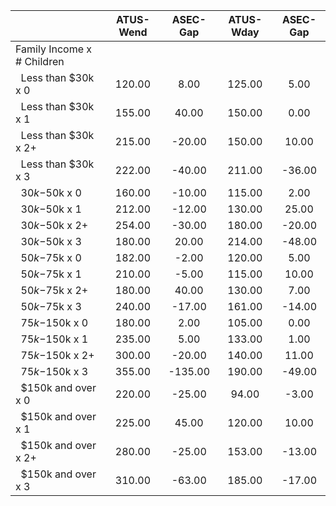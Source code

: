 
|                      |    ATUS-Wend |     ASEC-Gap |    ATUS-Wday |     ASEC-Gap |
| -------------------- | :----------: | :----------: | :----------: | :----------: |
| Family Income x # Children |              |              |              |              |
| &nbsp;&nbsp;Less than $30k x 0 |       120.00 |         8.00 |       125.00 |         5.00 |
| &nbsp;&nbsp;Less than $30k x 1 |       155.00 |        40.00 |       150.00 |         0.00 |
| &nbsp;&nbsp;Less than $30k x 2+ |       215.00 |       -20.00 |       150.00 |        10.00 |
| &nbsp;&nbsp;Less than $30k x 3 |       222.00 |       -40.00 |       211.00 |       -36.00 |
| &nbsp;&nbsp;$30k-$50k x 0 |       160.00 |       -10.00 |       115.00 |         2.00 |
| &nbsp;&nbsp;$30k-$50k x 1 |       212.00 |       -12.00 |       130.00 |        25.00 |
| &nbsp;&nbsp;$30k-$50k x 2+ |       254.00 |       -30.00 |       180.00 |       -20.00 |
| &nbsp;&nbsp;$30k-$50k x 3 |       180.00 |        20.00 |       214.00 |       -48.00 |
| &nbsp;&nbsp;$50k-$75k x 0 |       182.00 |        -2.00 |       120.00 |         5.00 |
| &nbsp;&nbsp;$50k-$75k x 1 |       210.00 |        -5.00 |       115.00 |        10.00 |
| &nbsp;&nbsp;$50k-$75k x 2+ |       180.00 |        40.00 |       130.00 |         7.00 |
| &nbsp;&nbsp;$50k-$75k x 3 |       240.00 |       -17.00 |       161.00 |       -14.00 |
| &nbsp;&nbsp;$75k-$150k x 0 |       180.00 |         2.00 |       105.00 |         0.00 |
| &nbsp;&nbsp;$75k-$150k x 1 |       235.00 |         5.00 |       133.00 |         1.00 |
| &nbsp;&nbsp;$75k-$150k x 2+ |       300.00 |       -20.00 |       140.00 |        11.00 |
| &nbsp;&nbsp;$75k-$150k x 3 |       355.00 |      -135.00 |       190.00 |       -49.00 |
| &nbsp;&nbsp;$150k and over x 0 |       220.00 |       -25.00 |        94.00 |        -3.00 |
| &nbsp;&nbsp;$150k and over x 1 |       225.00 |        45.00 |       120.00 |        10.00 |
| &nbsp;&nbsp;$150k and over x 2+ |       280.00 |       -25.00 |       153.00 |       -13.00 |
| &nbsp;&nbsp;$150k and over x 3 |       310.00 |       -63.00 |       185.00 |       -17.00 |

